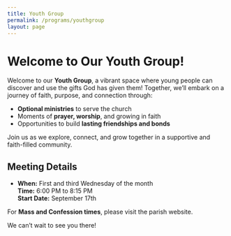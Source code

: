 ```yaml
---
title: Youth Group
permalink: /programs/youthgroup
layout: page
---
```


# Welcome to Our Youth Group!

Welcome to our **Youth Group**, a vibrant space where young people can discover and use the gifts God has given them! Together, we’ll embark on a journey of faith, purpose, and connection through:

- **Optional ministries** to serve the church
- Moments of **prayer, worship**, and growing in faith
- Opportunities to build **lasting friendships and bonds**

Join us as we explore, connect, and grow together in a supportive and faith-filled community.

## Meeting Details

- **When:** First and third Wednesday of the month  
    **Time:** 6:00 PM to 8:15 PM  
    **Start Date:** September 17th  

For **Mass and Confession times**, please visit the parish website.

We can’t wait to see you there!
